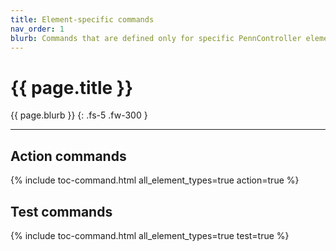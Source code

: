 ```yaml
---
title: Element-specific commands
nav_order: 1
blurb: Commands that are defined only for specific PennController element types, or that describe element-specific behavior.
---
```


# {{ page.title }}

{{ page.blurb }}
{: .fs-5 .fw-300 }

---

## Action commands

{% include toc-command.html all_element_types=true action=true %}

## Test commands

{% include toc-command.html all_element_types=true test=true %}
